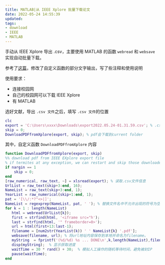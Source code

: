 ```yaml
---
title: MATLAB|从 IEEE Xplore 批量下载论文
date: 2022-05-24 14:55:39
updated:
tags: 
- download
- IEEE
- MATLAB
---
```


手动从 IEEE Xplore 导出 .csv，主要使用 MATLAB 的函数 `webread` 和 `websave` 实现自动批量下载。

<!--more-->

参考了[这篇](https://zouyuze.blogspot.com/2017/10/download-ieee-xplore-pdfs-in-batch.html)，修改了自定义函数的部分文字输出，写了些注释和使用说明

使用要求：

* 连接校园网
* 自己的校园网可以下载  IEEE Xplore
* 有 MATLAB

选好文献，导出 `.csv 文件`之后，填写 `.csv 文件`的位置

```matlab
clc
export = 'C:\Users\xxxx\Downloads\export2022.05.24-01.31.59.csv'; % .csv地址
skip = 0;
DownloadPDFfromXplore(export, skip); % pdf会下载到current folder
```

其中，自定义函数 `DownloadPDFfromXplore` 内容

```matlab
function DownloadPDFfromXplore(export, skip)
%% download pdf from IEEE EXplore export file
% if termites at any exception, we can restart and skip those downloaded 
if nargin == 1
    skip = 0;
end
[raw_numerical, raw_text, ~] = xlsread(export); % 读取.csv文件信息
UrlList = raw_text(skip+3:end, 16);
NameList = raw_text(skip+3:end, 1);
YearList = raw_numerical(skip+1:end, 1);
pat = '[\\/:*?"<>|]'; 
NameList = regexprep(NameList, pat, ' '); % 替换文件名中不允许出现的符号为空格
for k = 1 : length(NameList)
   html = webread(UrlList{k});
   first = strfind(html, '<iframe src="h');
   last = strfind(html, '" frameborder=0>');
   url = html(first+13:last-1);
   filename = [num2str(YearList(k)) ' ' NameList{k} '.pdf'];
   websave(filename, url); % 将url地址内容保存到本地并命名为filename。
   myString  = fprintf('(%d/%d) %s ... DONE\n',k,length(NameList),filename);
   disp(myString);  % 显示获取进度
   waitTime = 30 * rand() + 30;  % 模拟人工操作的随机等待时间，避免被封IP
   pause(waitTime);
end
```


